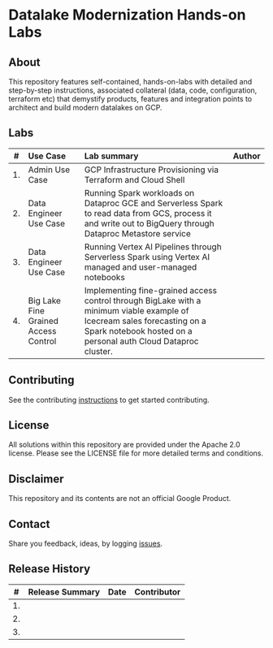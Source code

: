 # Datalake Modernization Hands-on Labs

## About
This repository features self-contained, hands-on-labs with detailed and step-by-step instructions, associated collateral (data, code, configuration, terraform etc) that demystify products, features and integration points to architect and build modern datalakes on GCP.

## Labs

| # | Use Case | Lab summary | Author |
| -- | :--- | :--- |:--- |
| 1. |Admin Use Case| GCP Infrastructure Provisioning via Terraform and Cloud Shell||
| 2. |Data Engineer Use Case|Running Spark workloads on Dataproc GCE and Serverless Spark to read data from GCS, process it and write out to BigQuery through Dataproc Metastore service||
| 3. |Data Engineer Use Case|Running Vertex AI Pipelines through Serverless Spark using Vertex AI managed and user-managed notebooks||
|4.|Big Lake Fine Grained Access Control|Implementing fine-grained access control through BigLake with a minimum viable example of Icecream sales forecasting on a Spark notebook hosted on a personal auth Cloud Dataproc cluster.||



## Contributing
See the contributing [instructions](CONTRIBUTING.md) to get started contributing.

## License
All solutions within this repository are provided under the Apache 2.0 license. Please see the LICENSE file for more detailed terms and conditions.

## Disclaimer
This repository and its contents are not an official Google Product.

## Contact
Share you feedback, ideas, by logging [issues](../../issues).

## Release History

| # | Release Summary | Date |  Contributor |
| -- | :--- | :--- |:--- |
| 1. ||||
| 2. ||||
| 3. ||||

